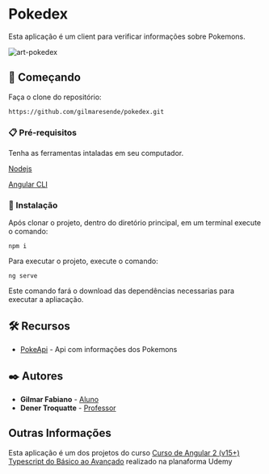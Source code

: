 # Pokedex

Esta aplicação é um client para verificar informações sobre Pokemons.

![art-pokedex](https://github.com/gilmaresende/pokedex/assets/45599661/5a27c89b-ba22-4356-8389-2131de43b60d)


## 🚀 Começando

Faça o clone do repositório:

```
https://github.com/gilmaresende/pokedex.git
```

### 📋 Pré-requisitos

Tenha as ferramentas intaladas em seu computador.

[Nodejs](https://nodejs.org/)

[Angular CLI](https://github.com/angular/angular-cli)

### 🔧 Instalação

Após clonar o projeto, dentro do diretório principal, em um terminal execute o comando:

```
npm i
```
Para executar o projeto, execute o comando:

```
ng serve
```

Este comando fará o download das dependências necessarias para executar a apliacação.

## 🛠️ Recursos

- [PokeApi](https://pokeapi.co/api/) - Api com informações dos Pokemons

## ✒️ Autores

- **Gilmar Fabiano** - [Aluno](https://github.com/gilmaresende)
- **Dener Troquatte** - [Professor](https://github.com/troquatte)

## Outras Informações

Esta aplicação é um dos projetos do curso [Curso de Angular 2 (v15+) Typescript do Básico ao Avançado](https://www.udemy.com/course/curso-de-angular/) realizado na planaforma Udemy
